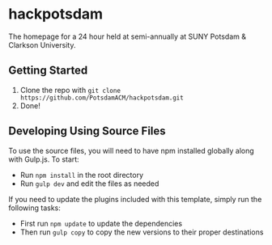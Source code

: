 # hackpotsdam
The homepage for a 24 hour held at semi-annually at SUNY Potsdam &amp; Clarkson University.

## Getting Started
1. Clone the repo with `git clone https://github.com/PotsdamACM/hackpotsdam.git`
2. Done!

## Developing Using Source Files

To use the source files, you will need to have npm installed globally along with Gulp.js. To start:
* Run `npm install` in the root directory
* Run `gulp dev` and edit the files as needed

If you need to update the plugins included with this template, simply run the following tasks:
* First run `npm update` to update the dependencies
* Then run `gulp copy` to copy the new versions to their proper destinations
